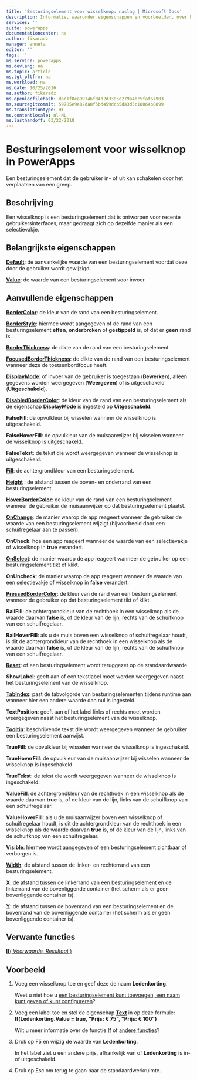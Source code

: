 ```yaml
---
title: 'Besturingselement voor wisselknop: naslag | Microsoft Docs'
description: Informatie, waaronder eigenschappen en voorbeelden, over het besturingselement Wisselknop
services: ''
suite: powerapps
documentationcenter: na
author: fikaradz
manager: anneta
editor: ''
tags: ''
ms.service: powerapps
ms.devlang: na
ms.topic: article
ms.tgt_pltfrm: na
ms.workload: na
ms.date: 10/25/2016
ms.author: fikaradz
ms.openlocfilehash: dac1f8ea99746f04d2d3305e279a4bc5faf67903
ms.sourcegitcommit: 59785e9e82da8f5bd459dcb5da3d5c18064b0899
ms.translationtype: HT
ms.contentlocale: nl-NL
ms.lasthandoff: 03/22/2018
---
```

# <a name="toggle-control-in-powerapps"></a>Besturingselement voor wisselknop in PowerApps
Een besturingselement dat de gebruiker in- of uit kan schakelen door het verplaatsen van een greep.

## <a name="description"></a>Beschrijving
Een wisselknop is een besturingselement dat is ontworpen voor recente gebruikersinterfaces, maar gedraagt zich op dezelfde manier als een selectievakje.

## <a name="key-properties"></a>Belangrijkste eigenschappen
**[Default](properties-core.md)**: de aanvankelijke waarde van een besturingselement voordat deze door de gebruiker wordt gewijzigd.

**[Value](properties-core.md)**: de waarde van een besturingselement voor invoer.

## <a name="additional-properties"></a>Aanvullende eigenschappen
**[BorderColor](properties-color-border.md)**: de kleur van de rand van een besturingselement.

**[BorderStyle](properties-color-border.md)**: hiermee wordt aangegeven of de rand van een besturingselement **effen**, **onderbroken** of **gestippeld** is, of dat er **geen** rand is.

**[BorderThickness](properties-color-border.md)**: de dikte van de rand van een besturingselement.

**[FocusedBorderThickness](properties-color-border.md)**: de dikte van de rand van een besturingselement wanneer deze de toetsenbordfocus heeft.

**[DisplayMode](properties-core.md)**: of invoer van de gebruiker is toegestaan (**Bewerken**), alleen gegevens worden weergegeven (**Weergeven**) of is uitgeschakeld (**Uitgeschakeld**).

**[DisabledBorderColor](properties-color-border.md)**: de kleur van de rand van een besturingselement als de eigenschap **[DisplayMode](properties-core.md)** is ingesteld op **Uitgeschakeld**.

**FalseFill**: de opvulkleur bij wisselen wanneer de wisselknop is uitgeschakeld.

**FalseHoverFill**: de opvulkleur van de muisaanwijzer bij wisselen wanneer de wisselknop is uitgeschakeld.

**FalseTekst**: de tekst die wordt weergegeven wanneer de wisselknop is uitgeschakeld.

**[Fill](properties-color-border.md)**: de achtergrondkleur van een besturingselement.

**[Height](properties-size-location.md)** : de afstand tussen de boven- en onderrand van een besturingselement.

**[HoverBorderColor](properties-color-border.md)**: de kleur van de rand van een besturingselement wanneer de gebruiker de muisaanwijzer op dat besturingselement plaatst.

**[OnChange](properties-core.md)**: de manier waarop de app reageert wanneer de gebruiker de waarde van een besturingselement wijzigt (bijvoorbeeld door een schuifregelaar aan te passen).

**OnCheck**: hoe een app reageert wanneer de waarde van een selectievakje of wisselknop in **true** verandert.

**[OnSelect](properties-core.md)**: de manier waarop de app reageert wanneer de gebruiker op een besturingselement tikt of klikt.

**OnUncheck**: de manier waarop de app reageert wanneer de waarde van een selectievakje of wisselknop in **false** verandert.

**[PressedBorderColor](properties-color-border.md)**: de kleur van de rand van een besturingselement wanneer de gebruiker op dat besturingselement tikt of klikt.

**RailFill**: de achtergrondkleur van de rechthoek in een wisselknop als de waarde daarvan **false** is, of de kleur van de lijn, rechts van de schuifknop van een schuifregelaar.

**RailHoverFill**: als u de muis boven een wisselknop of schuifregelaar houdt, is dit de achtergrondkleur van de rechthoek in een wisselknop als de waarde daarvan **false** is, of de kleur van de lijn, rechts van de schuifknop van een schuifregelaar.

**[Reset](properties-core.md)**: of een besturingselement wordt teruggezet op de standaardwaarde.

**ShowLabel**: geeft aan of een tekstlabel moet worden weergegeven naast het besturingselement van de wisselknop.

**[TabIndex](properties-accessibility.md)**: past de tabvolgorde van besturingselementen tijdens runtime aan wanneer hier een andere waarde dan nul is ingesteld.

**TextPosition**: geeft aan of het label links of rechts moet worden weergegeven naast het besturingselement van de wisselknop.

**[Tooltip](properties-core.md)**: beschrijvende tekst die wordt weergegeven wanneer de gebruiker een besturingselement aanwijst.

**TrueFill**: de opvulkleur bij wisselen wanneer de wisselknop is ingeschakeld.

**TrueHoverFill**: de opvulkleur van de muisaanwijzer bij wisselen wanneer de wisselknop is ingeschakeld.

**TrueTekst**: de tekst die wordt weergegeven wanneer de wisselknop is ingeschakeld.

**ValueFill**: de achtergrondkleur van de rechthoek in een wisselknop als de waarde daarvan **true** is, of de kleur van de lijn, links van de schuifknop van een schuifregelaar.

**ValueHoverFill**: als u de muisaanwijzer boven een wisselknop of schuifregelaar houdt, is dit de achtergrondkleur van de rechthoek in een wisselknop als de waarde daarvan **true** is, of de kleur van de lijn, links van de schuifknop van een schuifregelaar.

**[Visible](properties-core.md)**: hiermee wordt aangegeven of een besturingselement zichtbaar of verborgen is.

**[Width](properties-size-location.md)**: de afstand tussen de linker- en rechterrand van een besturingselement.

**[X](properties-size-location.md)**: de afstand tussen de linkerrand van een besturingselement en de linkerrand van de bovenliggende container (het scherm als er geen bovenliggende container is).

**[Y](properties-size-location.md)**: de afstand tussen de bovenrand van een besturingselement en de bovenrand van de bovenliggende container (het scherm als er geen bovenliggende container is).

## <a name="related-functions"></a>Verwante functies
[**If**( *Voorwaarde*, *Resultaat* )](../functions/function-if.md)

## <a name="example"></a>Voorbeeld
1. Voeg een wisselknop toe en geef deze de naam **Ledenkorting**.

    Weet u niet hoe u [een besturingselement kunt toevoegen, een naam kunt geven of kunt configureren](../add-configure-controls.md)?
2. Voeg een label toe en stel de eigenschap **[Text](properties-core.md)** in op deze formule:
   <br>**If(Ledenkorting.Value = true, "Prijs: € 75", "Prijs: € 100")**

    Wilt u meer informatie over de functie **[If](../functions/function-if.md)** of [andere functies](../formula-reference.md)?
3. Druk op F5 en wijzig de waarde van **Ledenkorting**.

    In het label ziet u een andere prijs, afhankelijk van of **Ledenkorting** is in- of uitgeschakeld.
4. Druk op Esc om terug te gaan naar de standaardwerkruimte.
